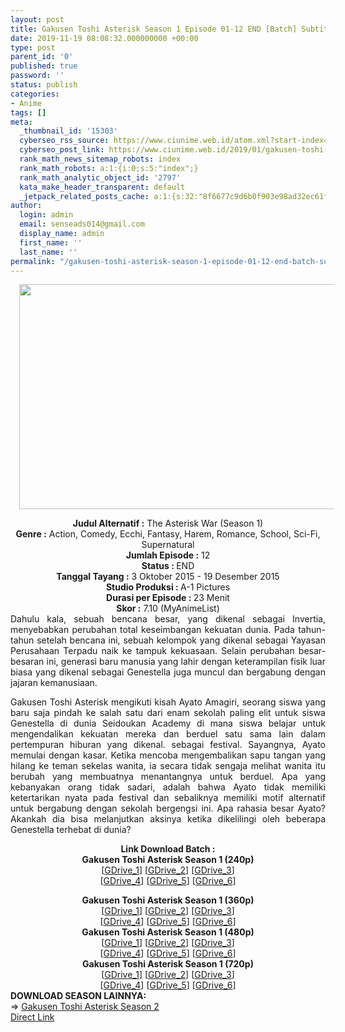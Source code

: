 ```yaml
---
layout: post
title: Gakusen Toshi Asterisk Season 1 Episode 01-12 END [Batch] Subtitle Indonesia
date: 2019-11-19 08:08:32.000000000 +00:00
type: post
parent_id: '0'
published: true
password: ''
status: publish
categories:
- Anime
tags: []
meta:
  _thumbnail_id: '15303'
  cyberseo_rss_source: https://www.ciunime.web.id/atom.xml?start-index=3151&max-results=150
  cyberseo_post_link: https://www.ciunime.web.id/2019/01/gakusen-toshi-asterisk-season-1-episode.html
  rank_math_news_sitemap_robots: index
  rank_math_robots: a:1:{i:0;s:5:"index";}
  rank_math_analytic_object_id: '2797'
  kata_make_header_transparent: default
  _jetpack_related_posts_cache: a:1:{s:32:"8f6677c9d6b0f903e98ad32ec61f8deb";a:2:{s:7:"expires";i:1646009844;s:7:"payload";a:0:{}}}
author:
  login: admin
  email: senseads014@gmail.com
  display_name: admin
  first_name: ''
  last_name: ''
permalink: "/gakusen-toshi-asterisk-season-1-episode-01-12-end-batch-subtitle-indonesia/"
---
```

<div class="separator" style="clear: both; text-align: center;"><a href="https://2.bp.blogspot.com/-KKJSvDXrHJE/XDHYleuXh1I/AAAAAAAAGaE/yFmQuplckjkA-j3Tjp5pVh511LbiX9SMACLcBGAs/s1600/Gakusen%2BToshi%2BAsterisk%2BSeason%2B1.jpg" imageanchor="1" style="margin-left: 1em; margin-right: 1em;"><img border="0" data-original-height="720" data-original-width="1280" height="360" src="{{ site.baseurl }}/assets/2019/11/Gakusen%2BToshi%2BAsterisk%2BSeason%2B1.jpg" width="640" /></a></div>
<p>
<div style="text-align: center;"><b>Judul Alternatif :</b> <b></b>The Asterisk War (Season 1)</div>
<div style="text-align: center;"><b><b>Genre :</b></b> Action, Comedy, Ecchi, Fantasy, Harem, Romance, School, Sci-Fi, Supernatural</div>
<div style="text-align: center;"><b>Jumlah Episode :</b> 12<br /><b>Status :&nbsp;</b>END<br /><b>Tanggal Tayang :</b> 3 Oktober 2015 - 19 Desember 2015<br /><b>Studio Produksi : </b>A-1 Pictures<br /><b>Durasi per Episode :&nbsp;</b>23 Menit</div>
<div style="text-align: center;"><b>Skor :</b> 7.10 (MyAnimeList)</div>
<div style="text-align: justify;"></div>
<div style="text-align: justify;">Dahulu kala, sebuah bencana besar, yang dikenal sebagai Invertia, menyebabkan perubahan total keseimbangan kekuatan dunia. Pada tahun-tahun setelah bencana ini, sebuah kelompok yang dikenal sebagai Yayasan Perusahaan Terpadu naik ke tampuk kekuasaan. Selain perubahan besar-besaran ini, generasi baru manusia yang lahir dengan keterampilan fisik luar biasa yang dikenal sebagai Genestella juga muncul dan bergabung dengan jajaran kemanusiaan.</p>
<p>Gakusen Toshi Asterisk mengikuti kisah Ayato Amagiri, seorang siswa yang baru saja pindah ke salah satu dari enam sekolah paling elit untuk siswa Genestella di dunia Seidoukan Academy di mana siswa belajar untuk mengendalikan kekuatan mereka dan berduel satu sama lain dalam pertempuran hiburan yang dikenal. sebagai festival. Sayangnya, Ayato memulai dengan kasar. Ketika mencoba mengembalikan sapu tangan yang hilang ke teman sekelas wanita, ia secara tidak sengaja melihat wanita itu berubah yang membuatnya menantangnya untuk berduel. Apa yang kebanyakan orang tidak sadari, adalah bahwa Ayato tidak memiliki ketertarikan nyata pada festival dan sebaliknya memiliki motif alternatif untuk bergabung dengan sekolah bergengsi ini. Apa rahasia besar Ayato? Akankah dia bisa melanjutkan aksinya ketika dikelilingi oleh beberapa Genestella terhebat di dunia?</p></div>
<div style="text-align: justify;"></div>
<div style="text-align: justify;"></div>
<div style="text-align: center;"><b>Link Download Batch :</b></div>
<div style="text-align: center;">
<div style="text-align: center;"><b>Gakusen Toshi Asterisk Season 1 (240p)</b></div>
<div style="text-align: center;">[<a href="https://drive.google.com/uc?id=1aqGJMD3jg_Z3BcCFyfKrYWzt1mWvptAm" target="_blank" rel="noopener">GDrive_1</a>] [<a href="https://drive.google.com/uc?id=1uhPphBdbprsXuKBhLoJf8MEywQiNDvXw" target="_blank" rel="noopener">GDrive_2</a>] [<a href="https://drive.google.com/uc?id=16Ru6EVJrZYNjcLAoREocVaiq35qjfnLo" target="_blank" rel="noopener">GDrive_3</a>]<br />[<a href="https://drive.google.com/uc?id=1YdDXN1XDvWPi-AiaQ6gH5PMM7NkpFfyh" target="_blank" rel="noopener">GDrive_4</a>] [<a href="https://drive.google.com/uc?export=download&amp;id=1XWaSbO2TiqLQMk4i-Ejfz1RfYG5uOi4M" target="_blank" rel="noopener">GDrive_5</a>] [<a href="https://drive.google.com/uc?export=download&amp;id=106GDU69Zs0mqC_ID890MNv-qeF1RQFnP" target="_blank" rel="noopener">GDrive_6</a>]</div>
<p></div>
<div style="text-align: center;"><b>Gakusen Toshi Asterisk Season 1 (360p)</b></div>
<div style="text-align: center;">[<a href="https://drive.google.com/uc?id=1YWX6wuvoeO_aBYzaJOQcREN3CqLvCcGX" target="_blank" rel="noopener">GDrive_1</a>] [<a href="https://drive.google.com/uc?id=1T9ANbX5Tnm6n3GuDW3MiJmwoCElKHjsn" target="_blank" rel="noopener">GDrive_2</a>] [<a href="https://drive.google.com/uc?id=1kooONJAI4COA6ViFZA8i7XDbye3w4tez" target="_blank" rel="noopener">GDrive_3</a>]<br />[<a href="https://drive.google.com/uc?id=1ehJLq6c4SqlhXC3B9F09eD-gJbCfMACb" target="_blank" rel="noopener">GDrive_4</a>] [<a href="https://drive.google.com/uc?id=1iMTLQD9n8cXq4FHu9-LW4VYS_h45MgoR" target="_blank" rel="noopener">GDrive_5</a>] [<a href="https://drive.google.com/uc?id=1YheQ8JfHZJNXAQsGvCGRD-zrTi4yERPZ" target="_blank" rel="noopener">GDrive_6</a>]</div>
<div style="text-align: center;"></div>
<div style="text-align: center;"><b>Gakusen Toshi Asterisk Season 1 (480p)</b><br />[<a href="https://drive.google.com/uc?id=1Lcw10DTAt0ODKNAkI5Uo2yxdOvPtOH85" target="_blank" rel="noopener">GDrive_1</a>] [<a href="https://drive.google.com/uc?id=1QJu9znBxd5ziFh-fQQih_dlG7otiyhpg" target="_blank" rel="noopener">GDrive_2</a>] [<a href="https://drive.google.com/uc?export=download&amp;id=14hZy3KlEphlvriNVrvxtfJIEknVcp6vl" target="_blank" rel="noopener">GDrive_3</a>]<br />[<a href="https://drive.google.com/uc?id=1F_XqTEj611ycUFRnH5eAJvI40Z_FLMlX" target="_blank" rel="noopener">GDrive_4</a>] [<a href="https://drive.google.com/uc?id=1WzcjrgKau_n-0mg1NlwGjg9rlLQ329dF" target="_blank" rel="noopener">GDrive_5</a>] [<a href="https://drive.google.com/uc?id=1FSEkmI0ea0oeeAiEajhbSLOIzdswGZUY" target="_blank" rel="noopener">GDrive_6</a>]</div>
<div style="text-align: center;"><b>Gakusen Toshi Asterisk Season 1 (720p)</b><br />[<a href="https://drive.google.com/uc?id=1BY8QWKsd8hvVjhW_q1k9Hay55W-37dR5" target="_blank" rel="noopener">GDrive_1</a>] [<a href="https://drive.google.com/uc?id=1-pr_uhL474SZMp9UGCQWMRg6Wjh_Rgyd" target="_blank" rel="noopener">GDrive_2</a>] [<a href="https://drive.google.com/uc?export=download&amp;id=1P-YNN6JzmtO9rxXRc81klD7ob-0ahW8n" target="_blank" rel="noopener">GDrive_3</a>]<br />[<a href="https://drive.google.com/uc?id=161l-QcN1N3OeaqMNeUboblIjQlvfXHJU" target="_blank" rel="noopener">GDrive_4</a>] [<a href="https://drive.google.com/uc?id=19m4Io7zCV4oQBWL_34EShZ9KCOyacOC-" target="_blank" rel="noopener">GDrive_5</a>] [<a href="https://drive.google.com/uc?id=18OEaf008qagaLKD_t3gEHlHV7f7tGFz6" target="_blank" rel="noopener">GDrive_6</a>]
<div style="text-align: justify;"></div>
<div style="text-align: justify;"></div>
<div style="text-align: justify;"><b>DOWNLOAD SEASON LAINNYA:</b></div>
<div style="text-align: justify;"></div>
<div style="text-align: justify;">=&gt;&nbsp;<a href="https://www.ciunime.web.id/2019/01/gakusen-toshi-asterisk-season-2-episode.html" target="_blank" rel="noopener">Gakusen Toshi Asterisk Season 2</a></div>
<div style="text-align: justify;"></div>
</div>
<link rel="stylesheet" href="https://cdnjs.cloudflare.com/ajax/libs/font-awesome/4.7.0/css/font-awesome.min.css" />
<div class="divbtn"> <a href="https://handymansurrender.com/fihup8buzv?key=94550f7ce39444073321dde3b8782f97" class="btn"><i class="fa fa-download"></i> Direct Link</a> </div>
